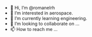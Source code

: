 - 👋 Hi, I’m @romanelrh
- 👀 I’m interested in aerospace.
- 🌱 I’m currently learning engineering.
- 💞️ I’m looking to collaborate on ...
- 📫 How to reach me ...

<!---
romanelrh/romanelrh is a ✨ special ✨ repository because its `README.md` (this file) appears on your GitHub profile.
You can click the Preview link to take a look at your changes.
--->
